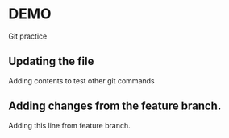 # DEMO
Git practice

## Updating the file
Adding contents to test other git commands

## Adding changes from the feature branch.
Adding this line from feature branch.